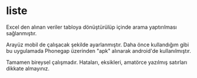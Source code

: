 # liste

Excel den alınan veriler tabloya dönüştürülüp
içinde arama yaptırılması sağlanmıştır.

Arayüz mobil de çalışacak şekilde ayarlanmıştır.
Daha önce kullandığım gibi bu uygulamada Phonegap
üzerinden "apk" alınarak android'de kullanılmıştır.

Tamamen bireysel çalışmadır. Hataları, eksikleri,
amatörce yazılmış satırları dikkate almayınız.
